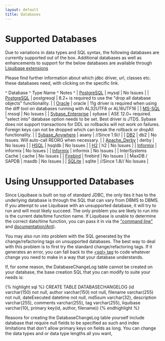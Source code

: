 ```yaml
---
layout: default
title: Databases
---
```


# Supported Databases #

Due to variations in data types and SQL syntax, the following databases are currently supported out of the box.  Additional databases as well as enhancements to support for the below databases are available through [Liquibase extensions](http://liquibase.org/extensions)

Please find further information about which jdbc driver, url, classes etc. these databases need, with clicking on the specific link.

^ Database  ^ Type Name  ^ Notes  ^
| [PostgreSQL](PostgreSQL.html)	 | mysql  | No Issues  |
| [PostgreSQL](PostgreSQL.html)  | postgresql  | 8.2+ is required to use the "drop all database objects" functionality.  |
| [Oracle](Oracle.html)  | oracle  | 11g driver is required when using the diff tool on databases running with AL32UTF8 or AL16UTF16  |
| [MS-SQL](MS-SQL.html)  | mssql  | No Issues  |
| [Sybase_Enterprise](Sybase_Enterprise.html) | sybase  | ASE 12.0+ required. "select into" database option needs to be set. Best driver is JTDS. Sybase does not support transactions for DDL so rollbacks will not work on failures. Foreign keys can not be dropped which can break the rollback or dropAll functionality.  |
| [Sybase_Anywhere](Sybase_Anywhere.html) | asany  | //Since 1.9//  |
| [DB2](DB2.html)  | db2  | No Issues. Will auto-call REORG when necessary.  |
| [Apache_Derby](Apache_Derby.html)  | derby  | No Issues  |
| [HSQL](HSQL.html)  | hsqldb  | No Issues  |
| [H2](H2.html)  | h2  | No Issues  |
| [Informix](Informix.html)  | informix  | No Issues  |
| [Informix](Informix.html)  | informix  | No Issues  |
| InterSystems Caché  | cache  | No Issues  |
| [Firebird](Firebird.html)  | firebird  | No Issues  |
| MaxDB / SAPDB  | maxdb  | No Issues  |
| [SQLite](SQLite.html)  | sqlite  | //Since 1.8// No Issues  |

# Using Unsupported Databases #

Since Liquibase is built on top of standard JDBC, the only ties it has to the underlying database is through the SQL that can vary from DBMS to DBMS. If you attempt to use Liquibase with an unsupported database, it will try to run and will most likely succeed. The only problem you are likely to run into is the current date/time function name. If Liquibase is unable to determine the correct date/time function, you can pass it in via the ["command line"](documentation/command_line.html) and [documentation/Ant](documentation/ant/index.html)).

You may also run into problem with the SQL generated by the change/refactoring tags on unsupported databases. The best way to deal with this problem is to first try the standard change/refactoring tags. If it generates an error, you can fall back to the [&lt;sql&gt; tag](documentation/changes/sql.html) to code whatever change you need to make in a way that your database understands.

If, for some reason, the DatabaseChangeLog table cannot be created on your database, the base creation SQL that you can modify to suite your needs is:

{% highlight sql %}
CREATE TABLE DATABASECHANGELOG (id varchar(150) not null,
author varchar(150) not null,
filename varchar(255) not null,
dateExecuted datetime not null,
md5sum varchar(32),
description varchar(255),
comments varchar(255),
tag varchar(255),
liquibase varchar(10),
primary key(id, author, filename))
{% endhighlight %}

Reasons for creating the DatabaseChangeLog table yourself include database that require null fields to be specified as such and index limitations that don't allow primary keys on fields as long. You can change the data types and or data type lengths all you want, 